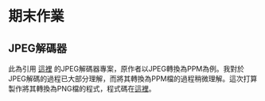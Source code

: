 # 期末作業

## JPEG解碼器
此為引用 [這裡](https://github.com/MROS/jpeg_tutorial) 的JPEG解碼器專案，原作者以JPEG轉換為PPM為例。我對於JPEG解碼的過程已大部分理解，而將其轉換為PPM檔的過程稍微理解。這次打算製作將其轉換為PNG檔的程式，程式碼在[這裡](https://github.com/akito1129/sp111b/tree/main/Final/src/png/png.rs)。